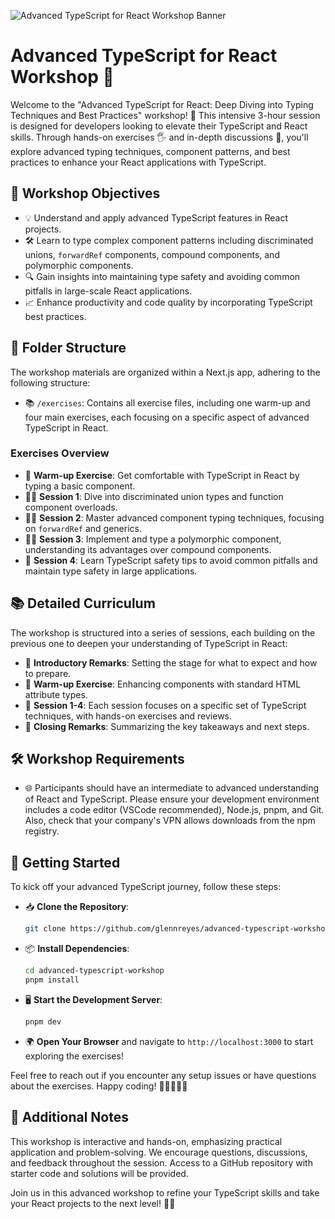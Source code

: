 ![Advanced TypeScript for React Workshop Banner](https://github.com/glennreyes/advanced-typescript-workshop/assets/5080854/0a655740-65ff-4b71-8c21-7c1765729b47)

# Advanced TypeScript for React Workshop 🚀

Welcome to the "Advanced TypeScript for React: Deep Diving into Typing Techniques and Best Practices" workshop! 🌟 This intensive 3-hour session is designed for developers looking to elevate their TypeScript and React skills. Through hands-on exercises 🖐️ and in-depth discussions 💬, you'll explore advanced typing techniques, component patterns, and best practices to enhance your React applications with TypeScript.

## 🎯 Workshop Objectives

- 💡 Understand and apply advanced TypeScript features in React projects.
- 🛠️ Learn to type complex component patterns including discriminated unions, `forwardRef` components, compound components, and polymorphic components.
- 🔍 Gain insights into maintaining type safety and avoiding common pitfalls in large-scale React applications.
- 📈 Enhance productivity and code quality by incorporating TypeScript best practices.

## 📁 Folder Structure

The workshop materials are organized within a Next.js app, adhering to the following structure:

- 📚 `/exercises`: Contains all exercise files, including one warm-up and four main exercises, each focusing on a specific aspect of advanced TypeScript in React.

### Exercises Overview

- 🌱 **Warm-up Exercise**: Get comfortable with TypeScript in React by typing a basic component.
- 🏊‍♂️ **Session 1**: Dive into discriminated union types and function component overloads.
- 🧗‍♀️ **Session 2**: Master advanced component typing techniques, focusing on `forwardRef` and generics.
- 🤹‍♂️ **Session 3**: Implement and type a polymorphic component, understanding its advantages over compound components.
- 🚧 **Session 4**: Learn TypeScript safety tips to avoid common pitfalls and maintain type safety in large applications.

## 📚 Detailed Curriculum

The workshop is structured into a series of sessions, each building on the previous one to deepen your understanding of TypeScript in React:

- 📢 **Introductory Remarks**: Setting the stage for what to expect and how to prepare.
- 🏁 **Warm-up Exercise**: Enhancing components with standard HTML attribute types.
- 📝 **Session 1-4**: Each session focuses on a specific set of TypeScript techniques, with hands-on exercises and reviews.
- 👏 **Closing Remarks**: Summarizing the key takeaways and next steps.

## 🛠 Workshop Requirements

- 🌐 Participants should have an intermediate to advanced understanding of React and TypeScript. Please ensure your development environment includes a code editor (VSCode recommended), Node.js, pnpm, and Git. Also, check that your company's VPN allows downloads from the npm registry.

## 🚀 Getting Started

To kick off your advanced TypeScript journey, follow these steps:

- 📥 **Clone the Repository**:
  ```bash
  git clone https://github.com/glennreyes/advanced-typescript-workshop
  ```
- 📦 **Install Dependencies**:
  ```bash
  cd advanced-typescript-workshop
  pnpm install
  ```
- 🖥️ **Start the Development Server**:
  ```bash
  pnpm dev
  ```
- 🌍 **Open Your Browser** and navigate to `http://localhost:3000` to start exploring the exercises!

Feel free to reach out if you encounter any setup issues or have questions about the exercises. Happy coding! 🌈👨‍💻👩‍💻

## 🌟 Additional Notes

This workshop is interactive and hands-on, emphasizing practical application and problem-solving. We encourage questions, discussions, and feedback throughout the session. Access to a GitHub repository with starter code and solutions will be provided.

Join us in this advanced workshop to refine your TypeScript skills and take your React projects to the next level! 🎉🔥
